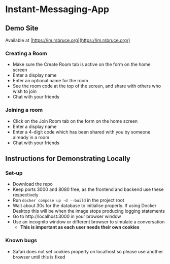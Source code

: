 # Instant-Messaging-App

## Demo Site

Available at [https://im.rsbruce.org](https://im.rsbruce.org/)

### Creating a Room
- Make sure the Create Room tab is active on the form on the home screen
- Enter a display name
- Enter an optional name for the room
- See the room code at the top of the screen, and share with others who wish to join
- Chat with your friends
### Joining a room
- Click on the Join Room tab on the form on the home screen
- Enter a display name
- Enter a 4-digit code which has been shared with you by someone already in a room
- Chat with your friends
  
## Instructions for Demonstrating Locally
### Set-up
- Download the repo
- Keep ports 3000 and 8080 free, as the frontend and backend use these respectively
- Run `docker compose up -d --build` in the project root
- Wait about 30s for the database to initialise properly. If using Docker Desktop this will be when the image stops producing logging statements
- Go to http://localhost:3000 in your browser window
- Use an incognito window or different browser to simulate a conversation
    - **This is important as each user needs their own cookies**
### Known bugs
- Safari does not set cookies properly on localhost so please use another browser until this is fixed
